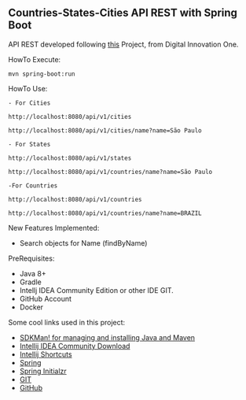 <h2>Countries-States-Cities API REST with Spring Boot</h2>

API REST developed following [this](https://github.com/andrelugomes/digital-innovation-one/tree/master/cities-api) Project, from Digital Innovation One.

HowTo Execute:

```shell script
mvn spring-boot:run
```


HowTo Use:
```
- For Cities

http://localhost:8080/api/v1/cities

http://localhost:8080/api/v1/cities/name?name=São Paulo

- For States

http://localhost:8080/api/v1/states

http://localhost:8080/api/v1/countries/name?name=São Paulo

-For Countries

http://localhost:8080/api/v1/countries

http://localhost:8080/api/v1/countries/name?name=BRAZIL
```

New Features Implemented:

* Search objects for Name (findByName)


PreRequisites:

* Java 8+
* Gradle
* Intellj IDEA Community Edition or other IDE
GIT.
* GitHub Account
* Docker

Some cool links used in this project:


* [SDKMan! for managing and installing Java and Maven](https://sdkman.io/)
* [Intellij IDEA Community Download](https://www.jetbrains.com/idea/download)
* [Intellij Shortcuts](https://resources.jetbrains.com/storage/products/intellij-idea/docs/IntelliJIDEA_ReferenceCard.pdf)
* [Spring](https://spring.io/)
* [Spring Initialzr](https://start.spring.io/)
* [GIT](https://git-scm.com/)
* [GitHub](http://github.com/)
